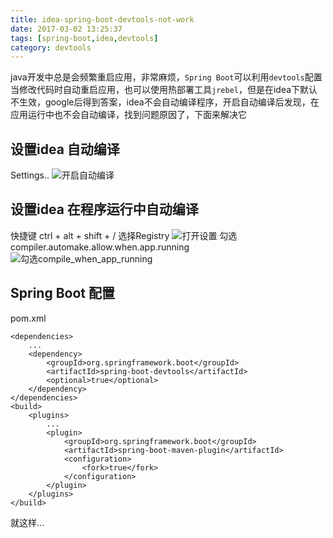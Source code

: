 ```yaml
---
title: idea-spring-boot-devtools-not-work
date: 2017-03-02 13:25:37
tags: [spring-boot,idea,devtools]
category: devtools
---
```


java开发中总是会频繁重启应用，非常麻烦，`Spring Boot`可以利用`devtools`配置当修改代码时自动重启应用，也可以使用热部署工具`jrebel`，但是在idea下默认不生效，google后得到答案，idea不会自动编译程序，开启自动编译后发现，在应用运行中也不会自动编译，找到问题原因了，下面来解决它

## 设置idea 自动编译
Settings..
![开启自动编译](/images/intellij_idea/idea_auto_compile.png)

## 设置idea 在程序运行中自动编译
快捷键 ctrl + alt + shift + / 选择Registry
![打开设置](/images/intellij_idea/ctrl_shift_xie_registry.png)
勾选compiler.automake.allow.when.app.running
![勾选compile_when_app_running](/images/intellij_idea/enable_compile_when_app_running.png)

## Spring Boot 配置
pom.xml
```
<dependencies>
    ...
    <dependency>
        <groupId>org.springframework.boot</groupId>
        <artifactId>spring-boot-devtools</artifactId>
        <optional>true</optional>
    </dependency>
</dependencies>
<build>
    <plugins>
        ...
        <plugin>
            <groupId>org.springframework.boot</groupId>
            <artifactId>spring-boot-maven-plugin</artifactId>
            <configuration>
                <fork>true</fork>
            </configuration>
        </plugin>
    </plugins>
</build>
```

就这样...
